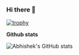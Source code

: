 ### Hi there 👋

<!--
**abhishek13ca02/abhishek13ca02** is a ✨ _special_ ✨ repository because its `README.md` (this file) appears on your GitHub profile.

Here are some ideas to get you started:

- 🔭 I’m currently working on ...
- 🌱 I’m currently learning ...
- 👯 I’m looking to collaborate on ...
- 🤔 I’m looking for help with ...
- 💬 Ask me about ...
- 📫 How to reach me: ...
- 😄 Pronouns: ...
- ⚡ Fun fact: ...
-->
[![trophy](https://github-profile-trophy.vercel.app/?username=abhishek13ca02&theme=onedark)](https://github.com/ryo-ma/github-profile-trophy)

<strong>Github stats</strong>

![Abhishek's GitHub stats](https://github-readme-stats.vercel.app/api?username=abhishek13ca02&hide=prs&count_private=true&include_all_commits=true&show_icons=true&theme=swift)
